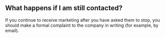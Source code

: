 ##  What happens if I am still contacted?

If you continue to receive marketing after you have asked them to stop, you
should make a formal complaint to the company in writing (for example, by
email).

